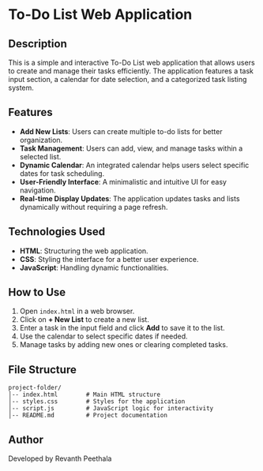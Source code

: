 # To-Do List Web Application

## Description
This is a simple and interactive To-Do List web application that allows users to create and manage their tasks efficiently. The application features a task input section, a calendar for date selection, and a categorized task listing system.

## Features
- **Add New Lists**: Users can create multiple to-do lists for better organization.
- **Task Management**: Users can add, view, and manage tasks within a selected list.
- **Dynamic Calendar**: An integrated calendar helps users select specific dates for task scheduling.
- **User-Friendly Interface**: A minimalistic and intuitive UI for easy navigation.
- **Real-time Display Updates**: The application updates tasks and lists dynamically without requiring a page refresh.

## Technologies Used
- **HTML**: Structuring the web application.
- **CSS**: Styling the interface for a better user experience.
- **JavaScript**: Handling dynamic functionalities.

## How to Use
1. Open `index.html` in a web browser.
2. Click on **+ New List** to create a new list.
3. Enter a task in the input field and click **Add** to save it to the list.
4. Use the calendar to select specific dates if needed.
5. Manage tasks by adding new ones or clearing completed tasks.

## File Structure
```
project-folder/
│-- index.html        # Main HTML structure
│-- styles.css        # Styles for the application
│-- script.js         # JavaScript logic for interactivity
│-- README.md         # Project documentation
```

## Author
Developed by Revanth Peethala